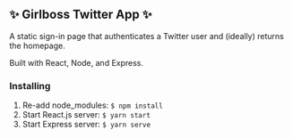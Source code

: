 ## ✨ Girlboss Twitter App ✨

A static sign-in page that authenticates a Twitter user and (ideally) returns the homepage.

Built with React, Node, and Express.

### Installing

1. Re-add node_modules: `$ npm install`
2. Start React.js server: `$ yarn start`
3. Start Express server: `$ yarn serve`
